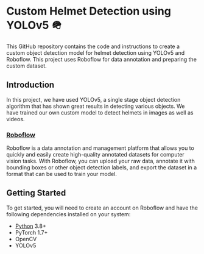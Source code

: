 # Custom Helmet Detection using YOLOv5 🪖

This GitHub repository contains the code and instructions to create a custom object detection model for helmet detection using YOLOv5 and Roboflow.
This project uses Roboflow for data annotation and preparing the custom dataset.

## Introduction

In this project, we have used YOLOv5, a single stage object detection algorithm that has shown great results in detecting various objects. We have trained our own custom model to detect helmets in images as well as videos.

### [Roboflow](https://roboflow.com/)

Roboflow is a data annotation and management platform that allows you to quickly and easily create high-quality annotated datasets for computer vision tasks. With Roboflow, you can upload your raw data, annotate it with bounding boxes or other object detection labels, and export the dataset in a format that can be used to train your model.

## Getting Started

To get started, you will need to create an account on Roboflow and have the following dependencies installed on your system:

- [Python](https://www.python.org/downloads/) 3.8+
- PyTorch 1.7+
- OpenCV
- YOLOv5

